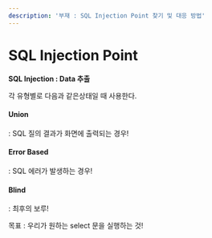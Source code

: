 ```yaml
---
description: '부재 : SQL Injection Point 찾기 및 대응 방법'
---
```


# SQL Injection Point

**SQL Injection : Data 추출**



각 유형별로 다음과 같은상태일 때 사용한다.

#### **Union**

: SQL 질의 결과가 화면에 출력되는 경우!

#### **Error Based**

: SQL 에러가 발생하는 경우!

#### **Blind**

: 최후의 보루!



목표 : 우리가 원하는 select 문을 실행하는 것!
